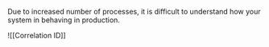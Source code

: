 Due to increased number of processes, it is difficult to understand how your system in behaving in production.


![[Correlation ID]]

